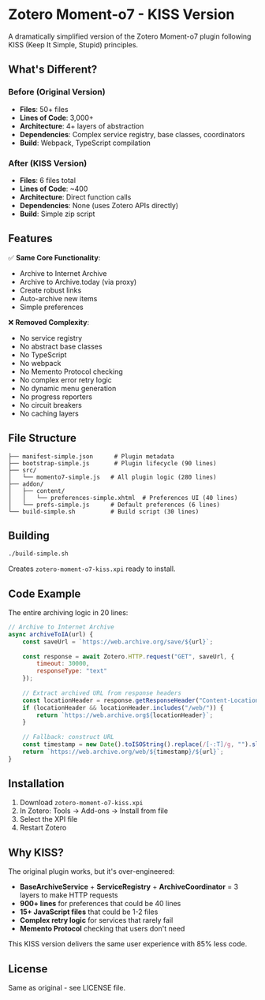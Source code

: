 # Zotero Moment-o7 - KISS Version

A dramatically simplified version of the Zotero Moment-o7 plugin following KISS (Keep It Simple, Stupid) principles.

## What's Different?

### Before (Original Version)
- **Files**: 50+ files
- **Lines of Code**: 3,000+
- **Architecture**: 4+ layers of abstraction
- **Dependencies**: Complex service registry, base classes, coordinators
- **Build**: Webpack, TypeScript compilation

### After (KISS Version)
- **Files**: 6 files total
- **Lines of Code**: ~400
- **Architecture**: Direct function calls
- **Dependencies**: None (uses Zotero APIs directly)
- **Build**: Simple zip script

## Features

✅ **Same Core Functionality**:
- Archive to Internet Archive
- Archive to Archive.today (via proxy)
- Create robust links
- Auto-archive new items
- Simple preferences

❌ **Removed Complexity**:
- No service registry
- No abstract base classes
- No TypeScript
- No webpack
- No Memento Protocol checking
- No complex error retry logic
- No dynamic menu generation
- No progress reporters
- No circuit breakers
- No caching layers

## File Structure

```
├── manifest-simple.json      # Plugin metadata
├── bootstrap-simple.js       # Plugin lifecycle (90 lines)
├── src/
│   └── momento7-simple.js   # All plugin logic (280 lines)
├── addon/
│   ├── content/
│   │   └── preferences-simple.xhtml  # Preferences UI (40 lines)
│   └── prefs-simple.js      # Default preferences (6 lines)
└── build-simple.sh          # Build script (30 lines)
```

## Building

```bash
./build-simple.sh
```

Creates `zotero-moment-o7-kiss.xpi` ready to install.

## Code Example

The entire archiving logic in 20 lines:

```javascript
// Archive to Internet Archive
async archiveToIA(url) {
    const saveUrl = `https://web.archive.org/save/${url}`;
    
    const response = await Zotero.HTTP.request("GET", saveUrl, {
        timeout: 30000,
        responseType: "text"
    });
    
    // Extract archived URL from response headers
    const locationHeader = response.getResponseHeader("Content-Location");
    if (locationHeader && locationHeader.includes("/web/")) {
        return `https://web.archive.org${locationHeader}`;
    }
    
    // Fallback: construct URL
    const timestamp = new Date().toISOString().replace(/[-:T]/g, "").slice(0, 14);
    return `https://web.archive.org/web/${timestamp}/${url}`;
}
```

## Installation

1. Download `zotero-moment-o7-kiss.xpi`
2. In Zotero: Tools → Add-ons → Install from file
3. Select the XPI file
4. Restart Zotero

## Why KISS?

The original plugin works, but it's over-engineered:
- **BaseArchiveService** + **ServiceRegistry** + **ArchiveCoordinator** = 3 layers to make HTTP requests
- **900+ lines** for preferences that could be 40 lines
- **15+ JavaScript files** that could be 1-2 files
- **Complex retry logic** for services that rarely fail
- **Memento Protocol** checking that users don't need

This KISS version delivers the same user experience with 85% less code.

## License

Same as original - see LICENSE file.